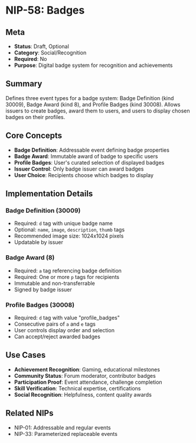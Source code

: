 # NIP-58: Badges

## Meta
- **Status**: Draft, Optional
- **Category**: Social/Recognition
- **Required**: No  
- **Purpose**: Digital badge system for recognition and achievements

## Summary
Defines three event types for a badge system: Badge Definition (kind 30009), Badge Award (kind 8), and Profile Badges (kind 30008). Allows issuers to create badges, award them to users, and users to display chosen badges on their profiles.

## Core Concepts
- **Badge Definition**: Addressable event defining badge properties
- **Badge Award**: Immutable award of badge to specific users
- **Profile Badges**: User's curated selection of displayed badges
- **Issuer Control**: Only badge issuer can award badges
- **User Choice**: Recipients choose which badges to display

## Implementation Details
### Badge Definition (30009)
- Required: `d` tag with unique badge name
- Optional: `name`, `image`, `description`, `thumb` tags
- Recommended image size: 1024x1024 pixels
- Updatable by issuer

### Badge Award (8)  
- Required: `a` tag referencing badge definition
- Required: One or more `p` tags for recipients
- Immutable and non-transferrable
- Signed by badge issuer

### Profile Badges (30008)
- Required: `d` tag with value "profile_badges"
- Consecutive pairs of `a` and `e` tags
- User controls display order and selection
- Can accept/reject awarded badges

## Use Cases
- **Achievement Recognition**: Gaming, educational milestones
- **Community Status**: Forum moderator, contributor badges
- **Participation Proof**: Event attendance, challenge completion
- **Skill Verification**: Technical expertise, certifications
- **Social Recognition**: Helpfulness, content quality awards

## Related NIPs
- NIP-01: Addressable and regular events
- NIP-33: Parameterized replaceable events 